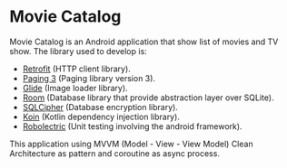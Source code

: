 # Movie Catalog

Movie Catalog is an Android application that show list of movies and TV show. The library used to develop is:
* [Retrofit](https://square.github.io/retrofit) (HTTP client library).
* [Paging 3](https://developer.android.com/topic/libraries/architecture/paging/v3-overview) (Paging library version 3).
* [Glide](https://github.com/bumptech/glide) (Image loader library).
* [Room](https://developer.android.com/jetpack/androidx/releases/room) (Database library that provide abstraction layer over SQLite).
* [SQLCipher](https://www.zetetic.net/sqlcipher/sqlcipher-for-android) (Database encryption library).
* [Koin](https://insert-koin.io/) (Kotlin dependency injection library).
* [Robolectric](http://robolectric.org) (Unit testing involving the android framework).

This application using MVVM (Model - View - View Model) Clean Architecture as pattern and coroutine as async process.
